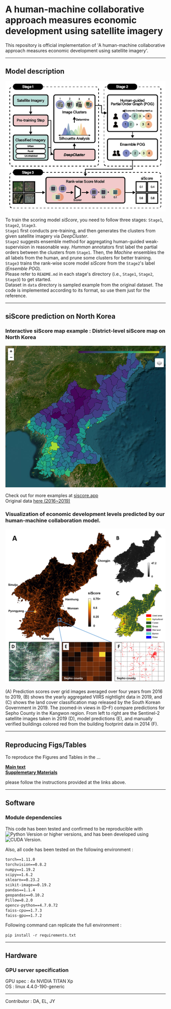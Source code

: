 # A human-machine collaborative approach measures economic development using satellite imagery

This repository is official implementation of 'A human-machine collaborative approach measures economic development using satellite imagery'.


---  

## Model description  
<img src="./Materials/Main/Fig/Figure1.png" width="600">  

To train the scoring model *siScore*, you need to follow three stages: `Stage1`, `Stage2`, `Stage3`.  
`Stage1` first conducts pre-training, and then generates the clusters from given satellite imagery via *DeepCluster*.  
`Stage2` suggests ensemble method for aggregating human-guided weak-supervision in reasonable way. *Humman* annotators first label the partial orders between the clusters from `Stage1`. Then, the *Machine* ensembles the all labels from the human, and prune some clusters for better training.  
`Stage3` trains the rank-wise score model *siScore* from the `Stage2`'s label (*Ensemble POG*).   
Please refer to `README.md` in each stage's directory (i.e., `Stage1`, `Stage2`, `Stage3`) to get started.  
Dataset in ```data``` directory is sampled example from the original dataset. The code is implemented according to its format, so use them just for the reference.  

---  

## siScore prediction on North Korea  
### Interactive siScore map example : District-level siScore map on North Korea  
 [![Interactive siScore map District-level](./interactive_map_teaser.png)](https://www.siscore.app/interactive_map/NK-siScore-District/)

Check out for more examples at [siscore.app](www.siscore.app)  
Original data [here (2016~2019)](https://github.com/DonghyunAhn/development-measure/blob/main/Materials/Codes/TableS5_S6_S7_S8_ref/nk_NK_scores.csv)  

### Visualization of economic development levels predicted by our human-machine collaboration model.  
<img src="./Materials/Main/Fig/Figure2.png" width="600">  

(A) Prediction scores over grid images averaged over four years from 2016 to 2019, (B) shows the yearly aggregated VIIRS nightlight data in 2019, and (C) shows the land cover classification map released by the South Korean Government in 2019. The zoomed-in views in (D–F) compare predictions for Sepho County in the Kangwon region. From left to right are the Sentinel-2 satellite images taken in 2019 (D), model predictions (E), and manually verified buildings colored red from the building footprint data in 2014 (F).

---
## Reproducing Figs/Tables  

To reproduce the Figures and Tables in the ...     

[__Main text__](https://github.com/DonghyunAhn/development-measure/tree/main/Materials/Main)  
[__Supplemetary Materials__](https://github.com/DonghyunAhn/development-measure/tree/main/Materials/Supplementary)  

please follow the instructions provided at the links above.  

---  

## Software  

### Module dependencies

This code has been tested and confirmed to be reproducible with ![Python Version](https://img.shields.io/badge/Python-3.7.10%2B-blue) or higher versions, and has been developed using ![CUDA Version](https://img.shields.io/badge/CUDA-10.0-blue).  

Also, all code has been tested on the following environment :
```
torch==1.11.0
torchvision==0.8.2
numpy==1.19.2
scipy==1.6.2
sklearn==0.23.2
scikit-image==0.19.2
pandas==1.1.4
geopandas==0.10.2
Pillow=8.2.0
opencv-python==4.7.0.72
faiss-cpu==1.7.3
faiss-gpu==1.7.2
```

Following command can replicate the full environment :

```pip install -r requirements.txt```

---  

## Hardware  

### GPU server specification  

GPU spec : 4x NVIDIA TITAN Xp  
OS : linux 4.4.0-190-generic  

---  
 
Contributor : DA, EL, JY